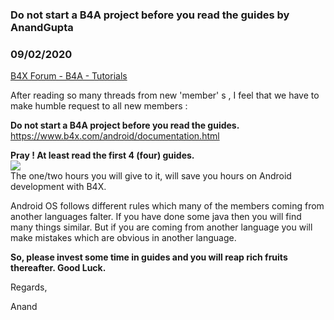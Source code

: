 ### Do not start a B4A project before you read the guides by AnandGupta
### 09/02/2020
[B4X Forum - B4A - Tutorials](https://www.b4x.com/android/forum/threads/121864/)

After reading so many threads from new 'member' s , I feel that we have to make humble request to all new members :  
  
**Do not start a B4A project before you read the guides.**  
<https://www.b4x.com/android/documentation.html>  
  
**Pray ! At least read the first 4 (four) guides.  
![](https://www.b4x.com/android/forum/attachments/99445)**  
The one/two hours you will give to it, will save you hours on Android development with B4X.  
  
Android OS follows different rules which many of the members coming from another languages falter. If you have done some java then you will find many things similar. But if you are coming from another language you will make mistakes which are obvious in another language.  
  
**So, please invest some time in guides and you will reap rich fruits thereafter. Good Luck.**  
  
Regards,  
  
Anand